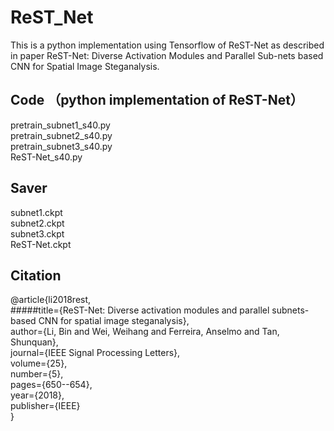 # ReST_Net
This is a python implementation using Tensorflow of ReST-Net as described in paper ReST-Net: Diverse Activation 
 Modules and Parallel Sub-nets based CNN for Spatial Image Steganalysis. 
 
## Code （python implementation of ReST-Net） 
pretrain_subnet1_s40.py <br>
pretrain_subnet2_s40.py <br>
pretrain_subnet3_s40.py <br>
ReST-Net_s40.py

## Saver
subnet1.ckpt <br>
subnet2.ckpt <br>
subnet3.ckpt <br>
ReST-Net.ckpt <br>

## Citation
@article{li2018rest, <br> 
  #####title={ReST-Net: Diverse activation modules and parallel subnets-based CNN for spatial image steganalysis}, <br>
  author={Li, Bin and Wei, Weihang and Ferreira, Anselmo and Tan, Shunquan}, <br>
  journal={IEEE Signal Processing Letters}, <br>
  volume={25}, <br>
  number={5}, <br>
  pages={650--654}, <br>
  year={2018}, <br>
  publisher={IEEE} <br>
}
